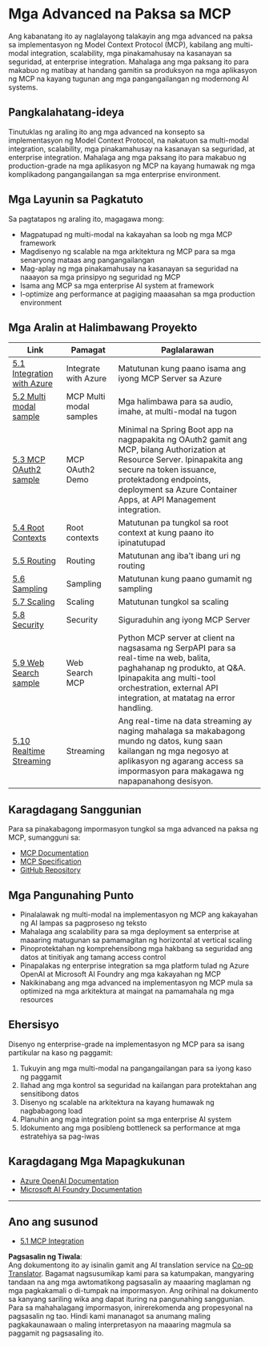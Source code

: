 <!--
CO_OP_TRANSLATOR_METADATA:
{
  "original_hash": "adaf47734a5839447b5c60a27120fbaf",
  "translation_date": "2025-06-11T16:09:22+00:00",
  "source_file": "05-AdvancedTopics/README.md",
  "language_code": "tl"
}
-->
# Mga Advanced na Paksa sa MCP

Ang kabanatang ito ay naglalayong talakayin ang mga advanced na paksa sa implementasyon ng Model Context Protocol (MCP), kabilang ang multi-modal integration, scalability, mga pinakamahusay na kasanayan sa seguridad, at enterprise integration. Mahalaga ang mga paksang ito para makabuo ng matibay at handang gamitin sa produksyon na mga aplikasyon ng MCP na kayang tugunan ang mga pangangailangan ng modernong AI systems.

## Pangkalahatang-ideya

Tinutuklas ng araling ito ang mga advanced na konsepto sa implementasyon ng Model Context Protocol, na nakatuon sa multi-modal integration, scalability, mga pinakamahusay na kasanayan sa seguridad, at enterprise integration. Mahalaga ang mga paksang ito para makabuo ng production-grade na mga aplikasyon ng MCP na kayang humawak ng mga komplikadong pangangailangan sa mga enterprise environment.

## Mga Layunin sa Pagkatuto

Sa pagtatapos ng araling ito, magagawa mong:

- Magpatupad ng multi-modal na kakayahan sa loob ng mga MCP framework  
- Magdisenyo ng scalable na mga arkitektura ng MCP para sa mga senaryong mataas ang pangangailangan  
- Mag-aplay ng mga pinakamahusay na kasanayan sa seguridad na naaayon sa mga prinsipyo ng seguridad ng MCP  
- Isama ang MCP sa mga enterprise AI system at framework  
- I-optimize ang performance at pagiging maaasahan sa mga production environment  

## Mga Aralin at Halimbawang Proyekto

| Link | Pamagat | Paglalarawan |
|------|---------|--------------|
| [5.1 Integration with Azure](./mcp-integration/README.md) | Integrate with Azure | Matutunan kung paano isama ang iyong MCP Server sa Azure |
| [5.2 Multi modal sample](./mcp-multi-modality/README.md) | MCP Multi modal samples | Mga halimbawa para sa audio, imahe, at multi-modal na tugon |
| [5.3 MCP OAuth2 sample](../../../05-AdvancedTopics/mcp-oauth2-demo) | MCP OAuth2 Demo | Minimal na Spring Boot app na nagpapakita ng OAuth2 gamit ang MCP, bilang Authorization at Resource Server. Ipinapakita ang secure na token issuance, protektadong endpoints, deployment sa Azure Container Apps, at API Management integration. |
| [5.4 Root Contexts](./mcp-root-contexts/README.md) | Root contexts | Matutunan pa tungkol sa root context at kung paano ito ipinatutupad |
| [5.5 Routing](./mcp-routing/README.md) | Routing | Matutunan ang iba't ibang uri ng routing |
| [5.6 Sampling](./mcp-sampling/README.md) | Sampling | Matutunan kung paano gumamit ng sampling |
| [5.7 Scaling](./mcp-scaling/README.md) | Scaling | Matutunan tungkol sa scaling |
| [5.8 Security](./mcp-security/README.md) | Security | Siguraduhin ang iyong MCP Server |
| [5.9 Web Search sample](./web-search-mcp/README.md) | Web Search MCP | Python MCP server at client na nagsasama ng SerpAPI para sa real-time na web, balita, paghahanap ng produkto, at Q&A. Ipinapakita ang multi-tool orchestration, external API integration, at matatag na error handling. |
| [5.10 Realtime Streaming](./mcp-realtimestreaming/README.md) | Streaming | Ang real-time na data streaming ay naging mahalaga sa makabagong mundo ng datos, kung saan kailangan ng mga negosyo at aplikasyon ng agarang access sa impormasyon para makagawa ng napapanahong desisyon. |

## Karagdagang Sanggunian

Para sa pinakabagong impormasyon tungkol sa mga advanced na paksa ng MCP, sumangguni sa:
- [MCP Documentation](https://modelcontextprotocol.io/)
- [MCP Specification](https://spec.modelcontextprotocol.io/)
- [GitHub Repository](https://github.com/modelcontextprotocol)

## Mga Pangunahing Punto

- Pinalalawak ng multi-modal na implementasyon ng MCP ang kakayahan ng AI lampas sa pagproseso ng teksto  
- Mahalaga ang scalability para sa mga deployment sa enterprise at maaaring matugunan sa pamamagitan ng horizontal at vertical scaling  
- Pinoprotektahan ng komprehensibong mga hakbang sa seguridad ang datos at tinitiyak ang tamang access control  
- Pinapalakas ng enterprise integration sa mga platform tulad ng Azure OpenAI at Microsoft AI Foundry ang mga kakayahan ng MCP  
- Nakikinabang ang mga advanced na implementasyon ng MCP mula sa optimized na mga arkitektura at maingat na pamamahala ng mga resources  

## Ehersisyo

Disenyo ng enterprise-grade na implementasyon ng MCP para sa isang partikular na kaso ng paggamit:

1. Tukuyin ang mga multi-modal na pangangailangan para sa iyong kaso ng paggamit  
2. Ilahad ang mga kontrol sa seguridad na kailangan para protektahan ang sensitibong datos  
3. Disenyo ng scalable na arkitektura na kayang humawak ng nagbabagong load  
4. Planuhin ang mga integration point sa mga enterprise AI system  
5. Idokumento ang mga posibleng bottleneck sa performance at mga estratehiya sa pag-iwas  

## Karagdagang Mga Mapagkukunan

- [Azure OpenAI Documentation](https://learn.microsoft.com/en-us/azure/ai-services/openai/)
- [Microsoft AI Foundry Documentation](https://learn.microsoft.com/en-us/ai-services/)

---

## Ano ang susunod

- [5.1 MCP Integration](./mcp-integration/README.md)

**Pagsasalin ng Tiwala**:  
Ang dokumentong ito ay isinalin gamit ang AI translation service na [Co-op Translator](https://github.com/Azure/co-op-translator). Bagamat nagsusumikap kami para sa katumpakan, mangyaring tandaan na ang mga awtomatikong pagsasalin ay maaaring maglaman ng mga pagkakamali o di-tumpak na impormasyon. Ang orihinal na dokumento sa kanyang sariling wika ang dapat ituring na pangunahing sanggunian. Para sa mahahalagang impormasyon, inirerekomenda ang propesyonal na pagsasalin ng tao. Hindi kami mananagot sa anumang maling pagkakaunawaan o maling interpretasyon na maaaring magmula sa paggamit ng pagsasaling ito.